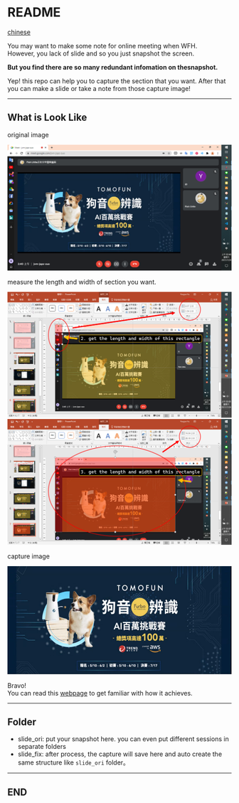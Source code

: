 # README

[chinese](./README-cht.md)

You may want to make some note for online meeting when WFH.  
However, you lack of slide and so you just snapshot the screen.  

**But you find there are so many redundant infomation on thesnapshot.**

Yep! this repo can help you to capture the section that you want.
After that you can make a slide or take a note from those capture image!

---

## What is Look Like

original image

![snapshot](./slide_ori/test/snapshot.png)

measure the length and width of section you want.

![img_01](./img-explain/img_01.png)  
![img_02](./img-explain/img_02.png)

capture image

![capture-result](./slide_fix/test/capture-result.png)

Bravo!  
You can read this [webpage](./code/main.html) to get familiar with how it achieves.

---

## Folder

- slide_ori: put your snapshot here. you can even put different sessions in separate folders
- slide_fix: after process, the capture will save here and auto create the same structure like `slide_ori` folder。

---

## END
